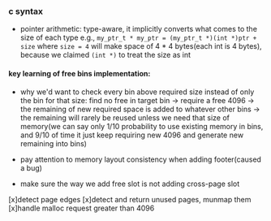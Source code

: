 ### c syntax

- pointer arithmetic: type-aware, it implicitly converts what comes to the size of each type
  e.g., `my_ptr_t * my_ptr = (my_ptr_t *)(int *)ptr + size` where `size = 4` will make space of 4 \* 4 bytes(each int is 4 bytes), because we claimed `(int *)` to treat the size as int

#### key learning of free bins implementation:

- why we'd want to check every bin above required size instead of only the bin for that size:
  find no free in target bin -> require a free 4096 -> the remaining of new required space is added to whatever other bins -> the remaining will rarely be reused unless we need that size of memory(we can say only 1/10 probability to use existing memory in bins, and 9/10 of time it just keep requiring new 4096 and generate new remaining into bins)

- pay attention to memory layout consistency when adding footer(caused a bug)
- make sure the way we add free slot is not adding cross-page slot

[x]detect page edges
[x]detect and return unused pages, munmap them
[x]handle malloc request greater than 4096
